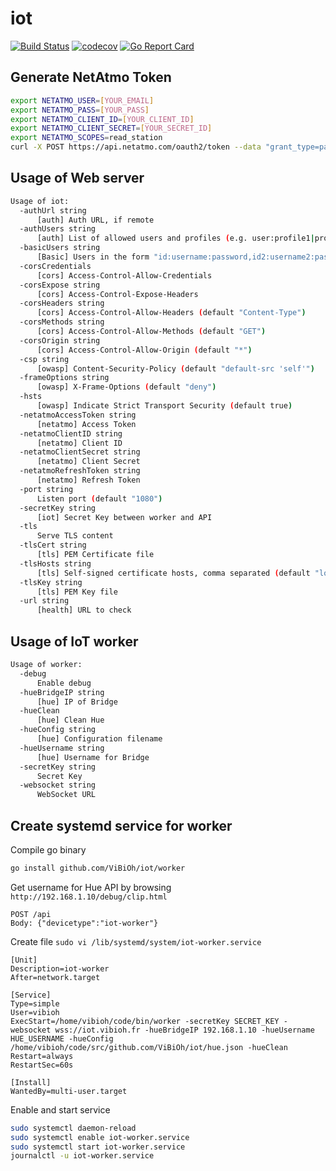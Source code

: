 # iot

[![Build Status](https://travis-ci.org/ViBiOh/iot.svg?branch=master)](https://travis-ci.org/ViBiOh/iot)
[![codecov](https://codecov.io/gh/ViBiOh/iot/branch/master/graph/badge.svg)](https://codecov.io/gh/ViBiOh/iot)
[![Go Report Card](https://goreportcard.com/badge/github.com/ViBiOh/iot)](https://goreportcard.com/report/github.com/ViBiOh/iot)

## Generate NetAtmo Token

```bash
export NETATMO_USER=[YOUR_EMAIL]
export NETATMO_PASS=[YOUR_PASS]
export NETATMO_CLIENT_ID=[YOUR_CLIENT_ID]
export NETATMO_CLIENT_SECRET=[YOUR_SECRET_ID]
export NETATMO_SCOPES=read_station
curl -X POST https://api.netatmo.com/oauth2/token --data "grant_type=password&username=${NETATMO_USER}&password=${NETATMO_PASS}&client_id=${NETATMO_CLIENT_ID}&client_secret=${NETATMO_CLIENT_SECRET}&scope=${NETATMO_SCOPES}"
```

## Usage of Web server

```bash
Usage of iot:
  -authUrl string
      [auth] Auth URL, if remote
  -authUsers string
      [auth] List of allowed users and profiles (e.g. user:profile1|profile2,user2:profile3)
  -basicUsers string
      [Basic] Users in the form "id:username:password,id2:username2:password2"
  -corsCredentials
      [cors] Access-Control-Allow-Credentials
  -corsExpose string
      [cors] Access-Control-Expose-Headers
  -corsHeaders string
      [cors] Access-Control-Allow-Headers (default "Content-Type")
  -corsMethods string
      [cors] Access-Control-Allow-Methods (default "GET")
  -corsOrigin string
      [cors] Access-Control-Allow-Origin (default "*")
  -csp string
      [owasp] Content-Security-Policy (default "default-src 'self'")
  -frameOptions string
      [owasp] X-Frame-Options (default "deny")
  -hsts
      [owasp] Indicate Strict Transport Security (default true)
  -netatmoAccessToken string
      [netatmo] Access Token
  -netatmoClientID string
      [netatmo] Client ID
  -netatmoClientSecret string
      [netatmo] Client Secret
  -netatmoRefreshToken string
      [netatmo] Refresh Token
  -port string
      Listen port (default "1080")
  -secretKey string
      [iot] Secret Key between worker and API
  -tls
      Serve TLS content
  -tlsCert string
      [tls] PEM Certificate file
  -tlsHosts string
      [tls] Self-signed certificate hosts, comma separated (default "localhost")
  -tlsKey string
      [tls] PEM Key file
  -url string
      [health] URL to check
```

## Usage of IoT worker

```bash
Usage of worker:
  -debug
      Enable debug
  -hueBridgeIP string
      [hue] IP of Bridge
  -hueClean
      [hue] Clean Hue
  -hueConfig string
      [hue] Configuration filename
  -hueUsername string
      [hue] Username for Bridge
  -secretKey string
      Secret Key
  -websocket string
      WebSocket URL
```

## Create systemd service for worker

Compile go binary

```bash
go install github.com/ViBiOh/iot/worker
```

Get username for Hue API by browsing `http://192.168.1.10/debug/clip.html`

```
POST /api
Body: {"devicetype":"iot-worker"}
```

Create file `sudo vi /lib/systemd/system/iot-worker.service`

```
[Unit]
Description=iot-worker
After=network.target

[Service]
Type=simple
User=vibioh
ExecStart=/home/vibioh/code/bin/worker -secretKey SECRET_KEY -websocket wss://iot.vibioh.fr -hueBridgeIP 192.168.1.10 -hueUsername HUE_USERNAME -hueConfig /home/vibioh/code/src/github.com/ViBiOh/iot/hue.json -hueClean
Restart=always
RestartSec=60s

[Install]
WantedBy=multi-user.target
```

Enable and start service

```bash
sudo systemctl daemon-reload
sudo systemctl enable iot-worker.service
sudo systemctl start iot-worker.service
journalctl -u iot-worker.service
```
